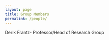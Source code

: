 ```yaml
---
layout: page
title: Group Members
permalink: /people/
---
```


Derik Frantz- Professor/Head of Research Group
